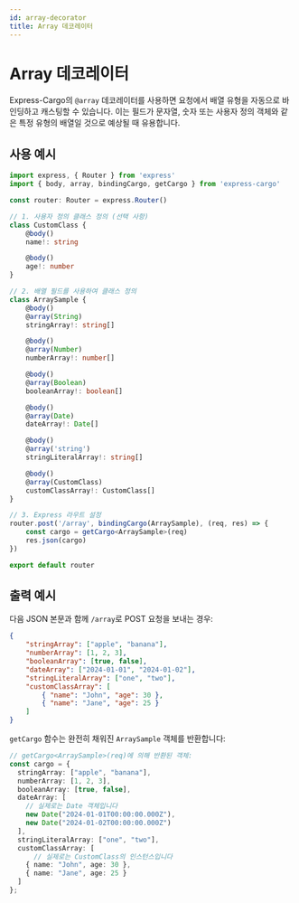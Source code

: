 ```yaml
---
id: array-decorator
title: Array 데코레이터
---
```

# Array 데코레이터

Express-Cargo의 `@array` 데코레이터를 사용하면 요청에서 배열 유형을 자동으로 바인딩하고 캐스팅할 수 있습니다. 이는 필드가 문자열, 숫자 또는 사용자 정의 객체와 같은 특정 유형의 배열일 것으로 예상될 때 유용합니다.

## 사용 예시

```typescript
import express, { Router } from 'express'
import { body, array, bindingCargo, getCargo } from 'express-cargo'

const router: Router = express.Router()

// 1. 사용자 정의 클래스 정의 (선택 사항)
class CustomClass {
    @body()
    name!: string

    @body()
    age!: number
}

// 2. 배열 필드를 사용하여 클래스 정의
class ArraySample {
    @body()
    @array(String)
    stringArray!: string[]

    @body()
    @array(Number)
    numberArray!: number[]

    @body()
    @array(Boolean)
    booleanArray!: boolean[]

    @body()
    @array(Date)
    dateArray!: Date[]

    @body()
    @array('string')
    stringLiteralArray!: string[]

    @body()
    @array(CustomClass)
    customClassArray!: CustomClass[]
}

// 3. Express 라우트 설정
router.post('/array', bindingCargo(ArraySample), (req, res) => {
    const cargo = getCargo<ArraySample>(req)
    res.json(cargo)
})

export default router
```

## 출력 예시

다음 JSON 본문과 함께 `/array`로 POST 요청을 보내는 경우:

```json
{
    "stringArray": ["apple", "banana"],
    "numberArray": [1, 2, 3],
    "booleanArray": [true, false],
    "dateArray": ["2024-01-01", "2024-01-02"],
    "stringLiteralArray": ["one", "two"],
    "customClassArray": [
        { "name": "John", "age": 30 },
        { "name": "Jane", "age": 25 }
    ]
}
```

`getCargo` 함수는 완전히 채워진 `ArraySample` 객체를 반환합니다:

```typescript
// getCargo<ArraySample>(req)에 의해 반환된 객체:
const cargo = {
  stringArray: ["apple", "banana"],
  numberArray: [1, 2, 3],
  booleanArray: [true, false],
  dateArray: [
    // 실제로는 Date 객체입니다
    new Date("2024-01-01T00:00:00.000Z"),
    new Date("2024-01-02T00:00:00.000Z")
  ],
  stringLiteralArray: ["one", "two"],
  customClassArray: [
      // 실제로는 CustomClass의 인스턴스입니다
    { name: "John", age: 30 },
    { name: "Jane", age: 25 }
  ]
};
```
